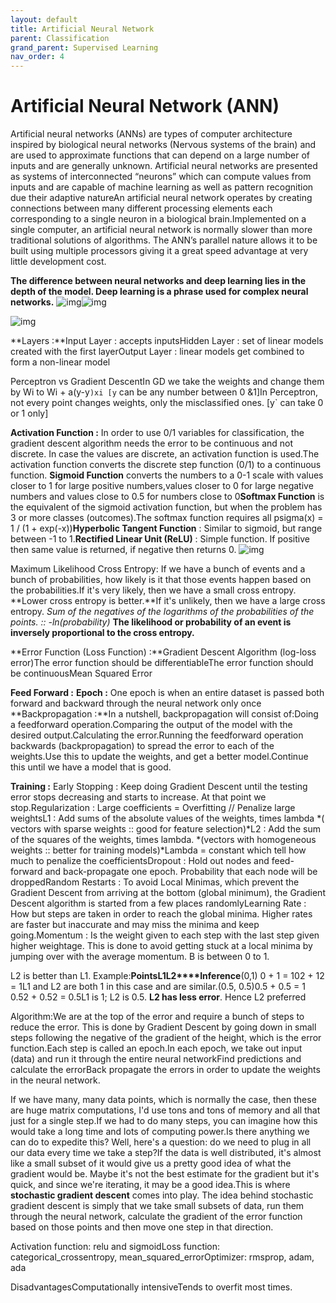 ```yaml
---
layout: default
title: Artificial Neural Network
parent: Classification
grand_parent: Supervised Learning
nav_order: 4
---
```


# Artificial Neural Network (ANN)

Artificial neural networks (ANNs) are types of computer architecture inspired by biological neural networks (Nervous systems of the brain) and are used to approximate functions that can depend on a large number of inputs and are generally unknown. Artificial neural networks are presented as systems of interconnected “neurons” which can compute values from inputs and are capable of machine learning as well as pattern recognition due their adaptive natureAn artificial neural network operates by creating connections between many different processing elements each corresponding to a single neuron in a biological brain.Implemented on a single computer, an artificial neural network is normally slower than more traditional solutions of algorithms. The ANN’s parallel nature allows it to be built using multiple processors giving it a great speed advantage at very little development cost.


**The difference between neural networks and deep learning lies in the depth of the model. Deep learning is a phrase used for complex neural networks.**
![img](https://lh6.googleusercontent.com/2f6n2zYoDdXWUKweRQV2q1n1FX3f6S-GhcgKxYooOjdVoYJTdDRjVJOQrE3jPDwevkwCus4JqXozB7RF-4JG11PtF2lav1uy_sv0RpBUMMH4DwYVrb2ZoKxLWwoQ6V5iLa117g9n)![img](https://lh3.googleusercontent.com/BPW0HX4yI5VsKtLGwRhDuFfjFZ0RPzEsqqtLk6d31BV2EoI-doj2xokZrBIDzwJK0k85mLsxxdDTKSjvOMZ3AdFV9wP_5evbcf8LgTokW-sOQ2f6udaX6vzlis2MMyLepQtYx_uS)


![img](https://lh3.googleusercontent.com/iGs2Uzl71qSbW7k34Gyugxabti56n2V4r7jXv5bvcaAU3ZJ5pxsPHM8YZ_mx5-U909iCsmZrFJo673cDUzFogZABmpGD1425hLKiq9NZJfXxiC0jZ28W6aFV76d6NSFTjFuDWFSv)

**Layers :**Input Layer : accepts inputsHidden Layer : set of linear models created with the first layerOutput Layer : linear models get combined to form a non-linear model




Perceptron vs Gradient DescentIn GD we take the weights and change them by Wi to Wi + a(y-y`)xi [y` can be any number between 0 &1]In Perceptron, not every point changes weights, only the misclassified ones. [y` can take 0 or 1 only]

**Activation Function :**
In order to use 0/1 variables for classification, the gradient descent algorithm needs the error to be continuous and not discrete. In case the values are discrete, an activation function is used.The activation function converts the discrete step function (0/1) to a continuous function. 
**Sigmoid Function** converts the numbers to a 0-1 scale with values closer to 1 for large positive numbers,values closer to 0 for large negative numbers and values close to 0.5 for numbers close to 0**Softmax Function** is the equivalent of the sigmoid activation function, but when the problem has 3 or more classes (outcomes).The softmax function requires all psigma(x) = 1 / (1 + exp(-x))**Hyperbolic Tangent Function** : Similar to sigmoid, but range between -1 to 1.**Rectified Linear Unit (ReLU)** : Simple function. If positive then same value is returned, if negative then returns 0.
![img](https://lh6.googleusercontent.com/WNGMPPbNv_mzIlG3b9bIgvcHujLozuq9Vc2d4nRqV6OqGh7a9c6jmb9gkURbzaBxTdtGs7glv29d_Yn8VT-AcPuUDAUur1Tbp8vq9JBCoIDSbpHJMwi9FJRzNdlsyXaGk0s391z6)



Maximum Likelihood
Cross Entropy: If we have a bunch of events and a bunch of probabilities, how likely is it that those events happen based on the probabilities.If it's very likely, then we have a small cross entropy. **Lower cross entropy is better.**If it's unlikely, then we have a large cross entropy.
*Sum of the negatives of the logarithms of the probabilities of the points.  ::   -ln(probability)*
**The likelihood or probability of an event is inversely proportional to the cross entropy.**

 **Error Function (Loss Function) :**Gradient Descent Algorithm (log-loss error)The error function should be differentiableThe error function should be continuousMean Squared Error






**Feed Forward :**
**Epoch :** One epoch is when an entire dataset is passed both forward and backward through the neural network only once
**Backpropagation :**In a nutshell, backpropagation will consist of:Doing a feedforward operation.Comparing the output of the model with the desired output.Calculating the error.Running the feedforward operation backwards (backpropagation) to spread the error to each of the weights.Use this to update the weights, and get a better model.Continue this until we have a model that is good.






**Training :** 
Early Stopping : Keep doing Gradient Descent until the testing error stops decreasing and starts to increase. At that point we stop.Regularization : Large coefficients = Overfitting // Penalize large weightsL1 : Add sums of the absolute values of the weights, times lambda *( vectors with sparse weights :: good for feature selection)*L2 : Add the sum of the squares of the weights, times lambda. *(vectors with homogeneous weights :: better for training models)*Lambda = constant which tell how much to penalize the coefficientsDropout : Hold out nodes and feed-forward and back-propagate one epoch. Probability that each node will be droppedRandom Restarts : To avoid Local Minimas, which prevent the Gradient Descent from arriving at the bottom (global minimum), the Gradient Descent algorithm is started from a few places randomlyLearning Rate : How but steps are taken in order to reach the global minima. Higher rates are faster but inaccurate and may miss the minima and keep going.Momentum : Is the weight given to each step with the last step given higher weightage. This is done to avoid getting stuck at a local minima by jumping over with the average momentum. B is between 0 to 1.

L2 is better than L1. Example:**Points****L1****L2****Inference**(0,1) 0 + 1 = 102 + 12 = 1L1 and L2 are both 1 in this case and are similar.(0.5, 0.5)0.5 + 0.5 = 1 0.52 + 0.52 = 0.5L1 is 1; L2 is 0.5. **L2 has less error**. Hence L2 preferred






Algorithm:We are at the top of the error and require a bunch of steps to reduce the error. This is done by Gradient Descent by going down in small steps following the negative of the gradient of the height, which is the error function.Each step is called an epoch.In each epoch, we take out input (data) and run it through the entire neural networkFind predictions and calculate the errorBack propagate the errors in order to update the weights in the neural network.




If we have many, many data points, which is normally the case, then these are huge matrix computations, I'd use tons and tons of memory and all that just for a single step.If we had to do many steps, you can imagine how this would take a long time and lots of computing power.Is there anything we can do to expedite this? Well, here's a question: do we need to plug in all our data every time we take a step?If the data is well distributed, it's almost like a small subset of it would give us a pretty good idea of what the gradient would be. Maybe it's not the best estimate for the gradient but it's quick, and since we're iterating, it may be a good idea.This is where **stochastic gradient descent** comes into play. The idea behind stochastic gradient descent is simply that we take small subsets of data, run them through the neural network, calculate the gradient of the error function based on those points and then move one step in that direction.


Activation function: relu and sigmoidLoss function: categorical_crossentropy, mean_squared_errorOptimizer: rmsprop, adam, ada


DisadvantagesComputationally intensiveTends to overfit most times.